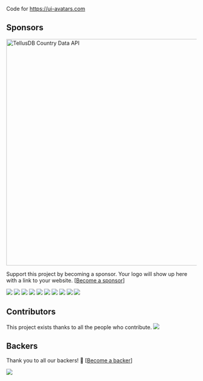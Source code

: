 Code for https://ui-avatars.com


## Sponsors

<a href="https://tellusdb.com?ref=ui-avatars-gh" target="_blank"><img style="width: 600px;" src="https://tellusdb.com/images/ext/uiavatars-ad.png" alt="TellusDB Country Data API"></a>

Support this project by becoming a sponsor. Your logo will show up here with a link to your website. [[Become a sponsor](https://opencollective.com/ui-avatars#sponsor)]

<a href="https://opencollective.com/ui-avatars/sponsor/0/website" target="_blank"><img src="https://opencollective.com/ui-avatars/sponsor/0/avatar.svg"></a>
<a href="https://opencollective.com/ui-avatars/sponsor/1/website" target="_blank"><img src="https://opencollective.com/ui-avatars/sponsor/1/avatar.svg"></a>
<a href="https://opencollective.com/ui-avatars/sponsor/2/website" target="_blank"><img src="https://opencollective.com/ui-avatars/sponsor/2/avatar.svg"></a>
<a href="https://opencollective.com/ui-avatars/sponsor/3/website" target="_blank"><img src="https://opencollective.com/ui-avatars/sponsor/3/avatar.svg"></a>
<a href="https://opencollective.com/ui-avatars/sponsor/4/website" target="_blank"><img src="https://opencollective.com/ui-avatars/sponsor/4/avatar.svg"></a>
<a href="https://opencollective.com/ui-avatars/sponsor/5/website" target="_blank"><img src="https://opencollective.com/ui-avatars/sponsor/5/avatar.svg"></a>
<a href="https://opencollective.com/ui-avatars/sponsor/6/website" target="_blank"><img src="https://opencollective.com/ui-avatars/sponsor/6/avatar.svg"></a>
<a href="https://opencollective.com/ui-avatars/sponsor/7/website" target="_blank"><img src="https://opencollective.com/ui-avatars/sponsor/7/avatar.svg"></a>
<a href="https://opencollective.com/ui-avatars/sponsor/8/website" target="_blank"><img src="https://opencollective.com/ui-avatars/sponsor/8/avatar.svg"></a>
<a href="https://opencollective.com/ui-avatars/sponsor/9/website" target="_blank"><img src="https://opencollective.com/ui-avatars/sponsor/9/avatar.svg"></a>



## Contributors

This project exists thanks to all the people who contribute. 
<a href="https://github.com/LasseRafn/ui-avatars/graphs/contributors"><img src="https://opencollective.com/ui-avatars/contributors.svg?width=890&button=false" /></a>


## Backers

Thank you to all our backers! 🙏 [[Become a backer](https://opencollective.com/ui-avatars#backer)]

<a href="https://opencollective.com/ui-avatars#backers" target="_blank"><img src="https://opencollective.com/ui-avatars/backers.svg?width=890"></a>

